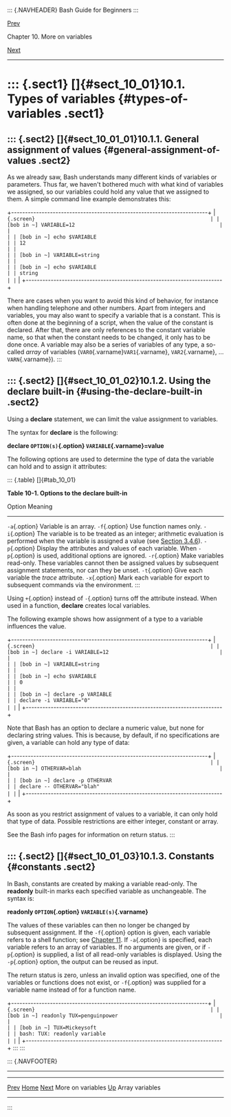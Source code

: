 ::: {.NAVHEADER}
Bash Guide for Beginners
:::

[Prev](chap_10.md)

Chapter 10. More on variables

[Next](sect_10_02.md)

------------------------------------------------------------------------

::: {.sect1}
[]{#sect_10_01}10.1. Types of variables {#types-of-variables .sect1}
=======================================

::: {.sect2}
[]{#sect_10_01_01}10.1.1. General assignment of values {#general-assignment-of-values .sect2}
------------------------------------------------------

As we already saw, Bash understands many different kinds of variables or
parameters. Thus far, we haven\'t bothered much with what kind of
variables we assigned, so our variables could hold any value that we
assigned to them. A simple command line example demonstrates this:

+-----------------------------------------------------------------------+
| ``` {.screen}                                                         |
| [bob in ~] VARIABLE=12                                               |
|                                                                       |
| [bob in ~] echo $VARIABLE                                             |
| 12                                                                    |
|                                                                       |
| [bob in ~] VARIABLE=string                                            |
|                                                                       |
| [bob in ~] echo $VARIABLE                                             |
| string                                                                |
| ```                                                                   |
+-----------------------------------------------------------------------+

There are cases when you want to avoid this kind of behavior, for
instance when handling telephone and other numbers. Apart from integers
and variables, you may also want to specify a variable that is a
constant. This is often done at the beginning of a script, when the
value of the constant is declared. After that, there are only references
to the constant variable name, so that when the constant needs to be
changed, it only has to be done once. A variable may also be a series of
variables of any type, a so-called *array* of variables
(`VAR0`{.varname}`VAR1`{.varname}, `VAR2`{.varname}, \...
`VARN`{.varname}).
:::

::: {.sect2}
[]{#sect_10_01_02}10.1.2. Using the declare built-in {#using-the-declare-built-in .sect2}
----------------------------------------------------

Using a **declare** statement, we can limit the value assignment to
variables.

The syntax for **declare** is the following:

**declare `OPTION(s)`{.option} `VARIABLE`{.varname}=value**

The following options are used to determine the type of data the
variable can hold and to assign it attributes:

::: {.table}
[]{#tab_10_01}

**Table 10-1. Options to the declare built-in**

  Option          Meaning
  --------------- -----------------------------------------------------------------------------------------------------------------------------------------------------------------------------
  `-a`{.option}   Variable is an array.
  `-f`{.option}   Use function names only.
  `-i`{.option}   The variable is to be treated as an integer; arithmetic evaluation is performed when the variable is assigned a value (see [Section 3.4.6](sect_03_04.md#sect_03_04_05)).
  `-p`{.option}   Display the attributes and values of each variable. When `-p`{.option} is used, additional options are ignored.
  `-r`{.option}   Make variables read-only. These variables cannot then be assigned values by subsequent assignment statements, nor can they be unset.
  `-t`{.option}   Give each variable the *trace* attribute.
  `-x`{.option}   Mark each variable for export to subsequent commands via the environment.
:::

Using `+`{.option} instead of `-`{.option} turns off the attribute
instead. When used in a function, **declare** creates local variables.

The following example shows how assignment of a type to a variable
influences the value.

+-----------------------------------------------------------------------+
| ``` {.screen}                                                         |
| [bob in ~] declare -i VARIABLE=12                                    |
|                                                                       |
| [bob in ~] VARIABLE=string                                            |
|                                                                       |
| [bob in ~] echo $VARIABLE                                             |
| 0                                                                     |
|                                                                       |
| [bob in ~] declare -p VARIABLE                                        |
| declare -i VARIABLE="0"                                               |
| ```                                                                   |
+-----------------------------------------------------------------------+

Note that Bash has an option to declare a numeric value, but none for
declaring string values. This is because, by default, if no
specifications are given, a variable can hold any type of data:

+-----------------------------------------------------------------------+
| ``` {.screen}                                                         |
| [bob in ~] OTHERVAR=blah                                             |
|                                                                       |
| [bob in ~] declare -p OTHERVAR                                        |
| declare -- OTHERVAR="blah"                                            |
| ```                                                                   |
+-----------------------------------------------------------------------+

As soon as you restrict assignment of values to a variable, it can only
hold that type of data. Possible restrictions are either integer,
constant or array.

See the Bash info pages for information on return status.
:::

::: {.sect2}
[]{#sect_10_01_03}10.1.3. Constants {#constants .sect2}
-----------------------------------

In Bash, constants are created by making a variable read-only. The
**readonly** built-in marks each specified variable as unchangeable. The
syntax is:

**readonly `OPTION`{.option} `VARIABLE(s)`{.varname}**

The values of these variables can then no longer be changed by
subsequent assignment. If the `-f`{.option} option is given, each
variable refers to a shell function; see [Chapter 11](chap_11.md). If
`-a`{.option} is specified, each variable refers to an array of
variables. If no arguments are given, or if `-p`{.option} is supplied, a
list of all read-only variables is displayed. Using the `-p`{.option}
option, the output can be reused as input.

The return status is zero, unless an invalid option was specified, one
of the variables or functions does not exist, or `-f`{.option} was
supplied for a variable name instead of for a function name.

+-----------------------------------------------------------------------+
| ``` {.screen}                                                         |
| [bob in ~] readonly TUX=penguinpower                                 |
|                                                                       |
| [bob in ~] TUX=Mickeysoft                                             |
| bash: TUX: readonly variable                                          |
| ```                                                                   |
+-----------------------------------------------------------------------+
:::
:::

::: {.NAVFOOTER}

------------------------------------------------------------------------

  ---------------------- -------------------- -------------------------
  [Prev](chap_10.md)    [Home](index.md)    [Next](sect_10_02.md)
  More on variables       [Up](chap_10.md)            Array variables
  ---------------------- -------------------- -------------------------
:::
